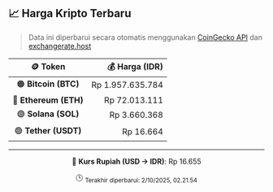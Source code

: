 

<!-- HARGA_KRIPTO -->
## 📈 Harga Kripto Terbaru

> Data ini diperbarui secara otomatis menggunakan [CoinGecko API](https://www.coingecko.com/) dan [exchangerate.host](https://exchangerate.host/)

<div align="center">

| 🪙 Token | 💰 Harga (IDR) |
|:------:|---------------:|
| 🟠 **Bitcoin (BTC)**   | Rp 1.957.635.784 |
| 🔵 **Ethereum (ETH)**  | Rp 72.013.111 |
| 🟣 **Solana (SOL)**    | Rp 3.660.368 |
| 🟢 **Tether (USDT)**   | Rp 16.664 |

---

💱 **Kurs Rupiah (USD → IDR)**: Rp 16.655

🕒 <sub>Terakhir diperbarui: 2/10/2025, 02.21.54</sub>

</div>
<!-- /HARGA_KRIPTO -->